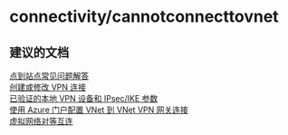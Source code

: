 <properties
    pageTitle="connectivity/cannotconnecttovnet"
    description="connectivity/cannotconnecttovnet"
    service="microsoft.network"
    resource="virtualnetworks"
    authors="radwiv"
    displayOrder=""
    selfHelpType="generic"
    supportTopicIds="32547226"
    resourceTags=""
    productPesIds="15526"
    cloudEnvironments="public"
/>


# <a name="connectivitycannotconnecttovnet"></a>connectivity/cannotconnecttovnet

## <a name="recommended-documents"></a>**建议的文档**
[点到站点常见问题解答](https://docs.microsoft.com/azure/vpn-gateway/vpn-gateway-howto-point-to-site-classic-azure-portal#faq)<br>
[创建或修改 VPN 连接](https://docs.microsoft.com/azure/vpn-gateway/vpn-gateway-howto-site-to-site-resource-manager-portal)<br>
[已验证的本地 VPN 设备和 IPsec/IKE 参数](https://docs.microsoft.com/azure/vpn-gateway/vpn-gateway-about-vpn-devices#validated-vpn-devices)<br>
[使用 Azure 门户配置 VNet 到 VNet VPN 网关连接](https://docs.microsoft.com/azure/vpn-gateway/vpn-gateway-howto-vnet-vnet-resource-manager-portal)<br>
[虚拟网络对等互连](https://docs.microsoft.com/azure/virtual-network/virtual-network-manage-peering)

